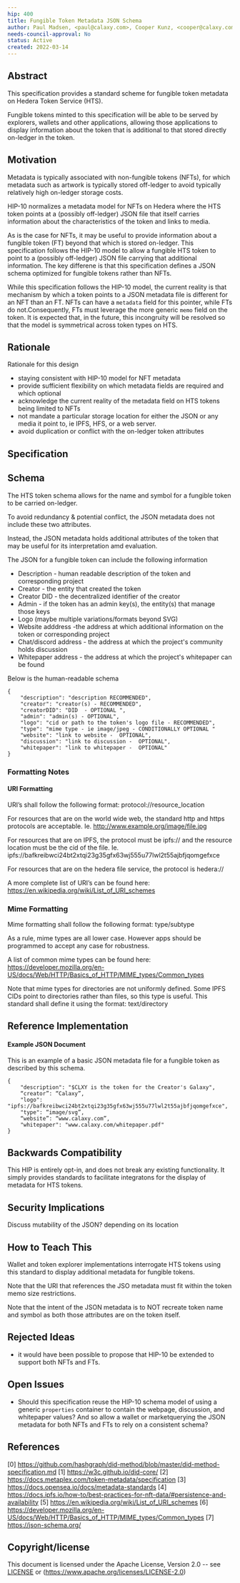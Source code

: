 ```yaml
---
hip: 400
title: Fungible Token Metadata JSON Schema
author: Paul Madsen, <paul@calaxy.com>, Cooper Kunz, <cooper@calaxy.com>
needs-council-approval: No
status: Active
created: 2022-03-14
---
```


## Abstract

This specification provides a standard scheme for fungible token metadata on Hedera Token Service (HTS).  

Fungible tokens minted to this specification will be able to be served by explorers, wallets and other applications, allowing those applications to display information about the token that is additional to that stored directly on-ledger in the token.

## Motivation

Metadata is typically associated with non-fungible tokens (NFTs), for which metadata such as artwork is typically stored off-ledger to avoid typically relatively high on-ledger storage costs. 

HIP-10 normalizes a metadata model for NFTs on Hedera  where the HTS token points at a (possibly off-ledger) JSON file that itself carries information about the characteristics of the token and links to media.

As is the case for NFTs, it may be useful to provide information about a fungible token (FT) beyond that which is stored on-ledger. This specification follows the HIP-10 model to allow a fungible HTS token to point to a (possibly off-ledger) JSON file carrying that additional information. The key differene is that this specification defines a JSON schema optimized for fungible tokens rather than NFTs. 

While this specification follows the HIP-10 model, the current reality is that mechanism by which a token points to a JSON metadata file is different for an NFT than an FT. NFTs can have a `metadata` field for this pointer, while FTs do not.Consequently, FTs must leverage the more generic `memo` field on the token. It is expected that, in the future, this incongruity will be resolved so that the model is symmetrical across token types on HTS.

## Rationale

Rationale for this design

- staying consistent with HIP-10 model for NFT metadata
- provide sufficient flexibility on which metadata fields are required and which optional
- acknowledge the current reality of the metadata field on HTS tokens being limited to NFTs 
- not mandate a particular storage location for either the JSON or any media it point to, ie IPFS, HFS, or a web server.
- avoid duplication or conflict with the on-ledger token attributes

## Specification

## Schema

The HTS token schema allows for the name and symbol for a fungible token to be carried on-ledger. 

To avoid redundancy & potential conflict, the JSON metadata does not include these two attributes. 

Instead, the JSON metadata holds additional attributes of the token that may be useful for its interpretation amd evaluation.

The JSON for a fungible token can include the following information

- Description - human readable description of the token and corresponding project
- Creator - the entity that created the token 
- Creator DID - the decentralized identifier of the creator
- Admin - if the token has an admin key(s), the entity(s) that manage those keys
- Logo (maybe multiple variations/formats beyond SVG)
- Website adddress -the address at which additional information on the token or corresponding project
- Chat/discord address - the address at which the project's community holds discussion
- Whitepaper address - the address at which the project's whitepaper can be found

Below is the human-readable schema 

```
{
    "description": "description RECOMMENDED",
    "creator": "creator(s) - RECOMMENDED",
    "creatorDID": "DID  - OPTIONAL ",
    "admin": "admin(s) - OPTIONAL",
    "logo": "cid or path to the token's logo file - RECOMMENDED",
    "type": "mime type - ie image/jpeg - CONDITIONALLY OPTIONAL "
    "website": "link to website -  OPTIONAL", 
    "discussion": "link to discussion -  OPTIONAL", 
    "whitepaper": "link to whitepaper -  OPTIONAL"
}
```


### Formatting Notes

#### URI Formatting

URI’s shall follow the following format: protocol://resource_location

For resources that are on the world wide web, the standard http and https protocols are acceptable. Ie. http://www.example.org/image/file.jpg

For resources that are on IPFS, the protocol must be ipfs:// and the resource location must be the cid of the file. Ie. ipfs://bafkreibwci24bt2xtqi23g35gfx63wj555u77lwl2t55ajbfjqomgefxce

For resources that are on the hedera file service, the protocol is hedera://

A more complete list of URI’s can be found here: https://en.wikipedia.org/wiki/List_of_URI_schemes

### Mime Formatting

Mime formatting shall follow the following format: type/subtype

As a rule, mime types are all lower case. However apps should be programmed to accept any case for robustness.

A list of common mime types can be found here: https://developer.mozilla.org/en-US/docs/Web/HTTP/Basics_of_HTTP/MIME_types/Common_types

Note that mime types for directories are not uniformly defined. Some IPFS CIDs point to directories rather than files, so this type is useful. This standard shall define it using the format: text/directory 

## Reference Implementation

#### Example JSON Document

This is an example of a basic JSON metadata file for a fungible token as described by this schema.
```
{
    "description": "$CLXY is the token for the Creator's Galaxy",
    “creator”: “Calaxy”,
    "logo": "ipfs://bafkreibwci24bt2xtqi23g35gfx63wj555u77lwl2t55ajbfjqomgefxce",
    "type": “image/svg”,
    “website”: “www.calaxy.com”,
    "whitepaper": "www.calaxy.com/whitepaper.pdf"
}
```

## Backwards Compatibility

This HIP is entirely opt-in, and does not break any existing functionality. It simply provides standards to facilitate integratons for the display of metadata for HTS tokens.

## Security Implications

Discuss mutability of the JSON? depending on its location

## How to Teach This

Wallet and token explorer implementations interrogate HTS tokens using this standard to display additional metadata for fungible tokens.

Note that the URI that references the JSO metadata must fit within the token memo size restrictions. 

Note that the intent of the JSON metadata is to NOT recreate token name and symbol as both those attributes are on the token itself.

## Rejected Ideas

- it would have been possible to propose that HIP-10 be extended to support both NFTs and FTs. 

## Open Issues

- Should this specification reuse the HIP-10 schema model of using a generic `properties` container to contain the webpage, discussion, and whitepaper values? And so allow a wallet or marketquerying the JSON metadata for both NFTs and FTs to rely on a consistent schema? 

## References

[0] https://github.com/hashgraph/did-method/blob/master/did-method-specification.md
[1] https://w3c.github.io/did-core/
[2] https://docs.metaplex.com/token-metadata/specification
[3] https://docs.opensea.io/docs/metadata-standards
[4] https://docs.ipfs.io/how-to/best-practices-for-nft-data/#persistence-and-availability
[5] https://en.wikipedia.org/wiki/List_of_URI_schemes
[6] https://developer.mozilla.org/en-US/docs/Web/HTTP/Basics_of_HTTP/MIME_types/Common_types
[7] https://json-schema.org/

## Copyright/license

This document is licensed under the Apache License, Version 2.0 -- see [LICENSE](../LICENSE) or (https://www.apache.org/licenses/LICENSE-2.0)
